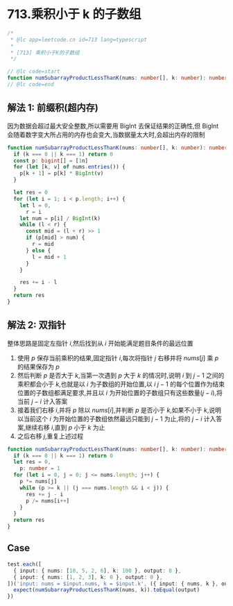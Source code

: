# 713.乘积小于 k 的子数组

```ts
/*
 * @lc app=leetcode.cn id=713 lang=typescript
 *
 * [713] 乘积小于K的子数组
 */

// @lc code=start
function numSubarrayProductLessThanK(nums: number[], k: number): number {}
// @lc code=end
```

## 解法 1: 前缀积(超内存)

因为数据会超过最大安全整数,所以需要用 BigInt 去保证结果的正确性,但 BigInt 会随着数字变大所占用的内存也会变大,当数据量太大时,会超出内存的限制

```ts
function numSubarrayProductLessThanK(nums: number[], k: number): number {
  if (k === 0 || k === 1) return 0
  const p: bigint[] = [1n]
  for (let [k, v] of nums.entries()) {
    p[k + 1] = p[k] * BigInt(v)
  }

  let res = 0
  for (let i = 1; i < p.length; i++) {
    let l = 0,
      r = i
    let num = p[i] / BigInt(k)
    while (l < r) {
      const mid = (l + r) >> 1
      if (p[mid] > num) {
        r = mid
      } else {
        l = mid + 1
      }
    }

    res += i - l
  }
  return res
}
```

## 解法 2: 双指针

整体思路是固定左指针 $i$,然后找到从 $i$ 开始能满足题目条件的最远位置

1. 使用 $p$ 保存当前乘积的结果,固定指针 $i$,每次将指针 $j$ 右移并将 $nums[j]$ 乘 $p$ 的结果保存为 $p$
2. 然后判断 $p$ 是否大于 $k$,当第一次遇到 $p$ 大于 $k$ 的情况时,说明 $i$ 到 $j-1$ 之间的乘积都会小于 $k$,也就是以 $i$ 为子数组的开始位置,以 $i~j-1$ 的每个位置作为结束位置的子数组都满足要求,并且以 $i$ 为开始位置的子数组只有这些数量($j-i$),将当前 $j-i$ 计入答案
3. 接着我们右移 $i$,并将 $p$ 除以 $nums[i]$,并判断 $p$ 是否小于 $k$,如果不小于 $k$,说明以当前这个 $i$ 为开始位置的子数组依然最远只能到 $j-1$ 为止,将的 $j-i$ 计入答案,继续右移 $i$,直到 $p$ 小于 $k$ 为止
4. 之后右移 $j$,重复上述过程

```ts
function numSubarrayProductLessThanK(nums: number[], k: number): number {
  if (k === 0 || k === 1) return 0
  let res = 0,
    p: number = 1
  for (let i = 0, j = 0; j <= nums.length; j++) {
    p *= nums[j]
    while (p >= k || (j === nums.length && i < j)) {
      res += j - i
      p /= nums[i++]
    }
  }
  return res
}
```

## Case

```ts
test.each([
  { input: { nums: [10, 5, 2, 6], k: 100 }, output: 8 },
  { input: { nums: [1, 2, 3], k: 0 }, output: 0 },
])('input: nums = $input.nums, k = $input.k', ({ input: { nums, k }, output }) => {
  expect(numSubarrayProductLessThanK(nums, k)).toEqual(output)
})
```
